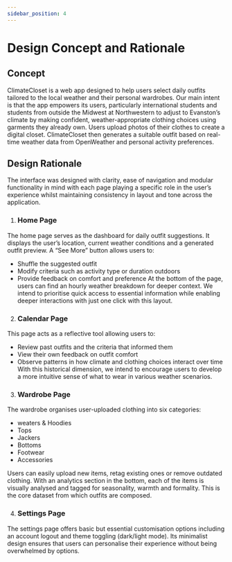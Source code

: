 ```yaml
---
sidebar_position: 4
---
```


# Design Concept and Rationale
## Concept
ClimateCloset is a web app designed to help users select daily outfits tailored to the local weather and their personal wardrobes. Our main intent is that the app empowers its users, particularly international students and students from outside the Midwest at Northwestern to adjust to Evanston’s climate by making confident, weather-appropriate clothing choices using garments they already own. Users  upload photos of their clothes to create a digital closet. ClimateCloset then generates a suitable outfit based on real-time weather data from OpenWeather and personal activity preferences. 

## Design Rationale
The interface was designed with clarity, ease of navigation and modular functionality in mind with each page playing a specific role in the user’s experience whilst maintaining consistency in layout and tone across the application.

1. ### Home Page
The home page serves as the dashboard for daily outfit suggestions. It displays the user’s location, current weather conditions and a generated outfit preview. A “See More” button allows users to: 
- Shuffle the suggested outfit
- Modify criteria such as activity type or duration outdoors
- Provide feedback on comfort and preference
At the bottom of the page, users can find an hourly weather breakdown for deeper context. We intend to prioritise quick access to essential information while enabling deeper interactions with just one click with this layout. 

2. ### Calendar Page
This page acts as a reflective tool allowing users to:
- Review past outfits and the criteria that informed them
- View their own feedback on outfit comfort
- Observe patterns in how climate and clothing choices interact over time
With this historical dimension, we intend to encourage users to develop a more intuitive sense of what to wear in various weather scenarios.

3. ### Wardrobe Page
The wardrobe organises user-uploaded clothing into six categories:
- weaters & Hoodies
- Tops
- Jackers
- Bottoms
- Footwear
- Accessories

Users can easily upload new items, retag existing ones or remove outdated clothing. With an analytics section in the bottom, each of the items is visually analysed and tagged for seasonality, warmth and formality. This is the core dataset from which outfits are composed.

4. ### Settings Page
The settings page offers basic but essential customisation options including an account logout and theme toggling (dark/light mode). Its minimalist design ensures that users can personalise their experience without being overwhelmed by options.
